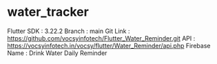 # water_tracker

Flutter SDK : 3.22.2
Branch : main
Git Link : https://github.com/vocsyinfotech/Flutter_Water_Reminder.git
API : https://vocsyinfotech.in/vocsy/flutter/Water_Reminder/api.php
Firebase Name : Drink Water Daily Reminder
